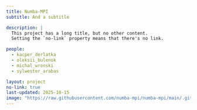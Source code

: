 ```yaml
---
title: Numba-MPI
subtitle: And a subtitle

description: |
  This project has a long title, but no other content.
  Setting the `no-link` property means that there's no link.

people:
  - kacper_derlatka
  - oleksii_bulenok
  - michal_wronski
  - sylwester_arabas

layout: project
no-link: true
last-updated: 2025-10-15
image: "https://raw.githubusercontent.com/numba-mpi/numba-mpi/main/.github/numba_mpi_logo.svg"
---
```


